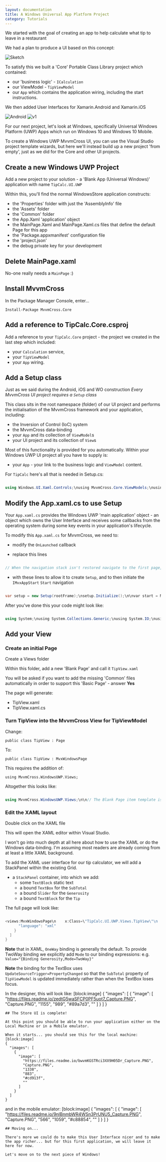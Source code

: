 ```yaml
---
layout: documentation
title: A Windows Universal App Platform Project
category: Tutorials
---
```

We started with the goal of creating an app to help calculate what tip to leave in a restaurant

We had a plan to produce a UI based on this concept:

![Sketch](https://raw.github.com/slodge/MvvmCross/v3/v3Tutorial/Pictures/TipCalc_Sketch.png)

To satisfy this we built a 'Core' Portable Class Library project which contained:

* our 'business logic' - `ICalculation`
* our ViewModel - `TipViewModel`
* our `App` which contains the application wiring, including the start instructions.

We then added User Interfaces for Xamarin.Android and Xamarin.iOS

![Android](https://raw.github.com/slodge/MvvmCross/v3/v3Tutorial/Pictures/TipCalc_Android_Styled.png) ![v1](https://raw.github.com/slodge/MvvmCross/v3/v3Tutorial/Pictures/TipCalc_Touch_Sim.png)

For our next project, let's look at Windows, specifically Universal Windows Platform (UWP) Apps which run on Windows 10 and Windows 10 Mobile.

To create a Windows UWP MvvmCross UI, you can use the Visual Studio project template wizards, but here we'll instead build up a new project 'from empty', just as we did for the Core and other UI projects.

## Create a new Windows UWP Project

Add a new project to your solution - a 'Blank App (Universal Windows)' application with name `TipCalc.UI.UWP`

Within this, you'll find the normal WindowsStore application constructs:

* the 'Properties' folder with just the 'AssemblyInfo' file
* the 'Assets' folder
* the 'Common' folder
* the App.Xaml 'application' object
* the MainPage.Xaml and MainPage.Xaml.cs files that define the default Page for this app
* the 'Package.appxmanifest' configuration file
* the 'project.json'
* the debug private key for your development

## Delete MainPage.xaml

No-one really needs a `MainPage` :)

## Install MvvmCross

In the Package Manager Console, enter...

    Install-Package MvvmCross.Core

## Add a reference to TipCalc.Core.csproj

Add a reference to your `TipCalc.Core` project - the project we created in the last step which included:

* your `Calculation` service, 
* your `TipViewModel` 
* your `App` wiring.

## Add a Setup class

Just as we said during the Android, iOS and WO construction *Every MvvmCross UI project requires a `Setup` class*

This class sits in the root namespace (folder) of our UI project and performs the initialisation of the MvvmCross framework and your application, including:

  * the Inversion of Control (IoC) system
  * the MvvmCross data-binding
  * your `App` and its collection of `ViewModel`s
  * your UI project and its collection of `View`s

Most of this functionality is provided for you automatically. Within your Windows UWP UI project all you have to supply is:

- your `App` - your link to the business logic and `ViewModel` content.

For `TipCalc` here's all that is needed in Setup.cs:
```c# 

using Windows.UI.Xaml.Controls;\nusing MvvmCross.Core.ViewModels;\nusing MvvmCross.WindowsUWP.Platform;\n\nnamespace TipCalc.UI.UWP\n{\n    public class Setup : MvxWindowsSetup\n    {\n        public Setup(Frame rootFrame) : base(rootFrame)\n        {\n        }\n\n        protected override IMvxApplication CreateApp()\n        {\n            return new Core.App();\n        }\n    }\n}",
```
## Modify the App.xaml.cs to use Setup

Your `App.xaml.cs` provides the Windows UWP 'main application' object - an object which owns the User Interface and receives some callbacks from the operating system during some key events in your application's lifecycle.

To modify this `App.xaml.cs` for MvvmCross, we need to:

* modify the `OnLaunched` callback

 * replace this lines
```c# 

// When the navigation stack isn't restored navigate to the first page,\n// configuring the new page by passing required information as a navigation\n// parameter\nrootFrame.Navigate(typeof(MainPage), e.Arguments);",
```
  * with these lines to allow it to create `Setup`, and to then initiate the `IMvxAppStart` `Start` navigation
```c# 

var setup = new Setup(rootFrame);\nsetup.Initialize();\n\nvar start = Mvx.Resolve<IMvxAppStart>();\nstart.Start();",
```
After you've done this your code might look like:
```c# 

using System;\nusing System.Collections.Generic;\nusing System.IO;\nusing System.Linq;\nusing System.Runtime.InteropServices.WindowsRuntime;\nusing Windows.ApplicationModel;\nusing Windows.ApplicationModel.Activation;\nusing Windows.Foundation;\nusing Windows.Foundation.Collections;\nusing Windows.UI.Xaml;\nusing Windows.UI.Xaml.Controls;\nusing Windows.UI.Xaml.Controls.Primitives;\nusing Windows.UI.Xaml.Data;\nusing Windows.UI.Xaml.Input;\nusing Windows.UI.Xaml.Media;\nusing Windows.UI.Xaml.Navigation;\nusing MvvmCross.Core.ViewModels;\nusing MvvmCross.Platform;\n\nnamespace TipCalc.UI.UWP\n{\n    /// <summary>\n    /// Provides application-specific behavior to supplement the default Application class.\n    /// </summary>\n    sealed partial class App : Application\n    {\n        /// <summary>\n        /// Initializes the singleton application object.  This is the first line of authored code\n        /// executed, and as such is the logical equivalent of main() or WinMain().\n        /// </summary>\n        public App()\n        {\n            Microsoft.ApplicationInsights.WindowsAppInitializer.InitializeAsync(\n                Microsoft.ApplicationInsights.WindowsCollectors.Metadata |\n                Microsoft.ApplicationInsights.WindowsCollectors.Session);\n            this.InitializeComponent();\n            this.Suspending += OnSuspending;\n        }\n\n        /// <summary>\n        /// Invoked when the application is launched normally by the end user.  Other entry points\n        /// will be used such as when the application is launched to open a specific file.\n        /// </summary>\n        /// <param name=\"e\">Details about the launch request and process.</param>\n        protected override void OnLaunched(LaunchActivatedEventArgs e)\n        {\n\n#if DEBUG\n            if (System.Diagnostics.Debugger.IsAttached)\n            {\n                this.DebugSettings.EnableFrameRateCounter = true;\n            }\n#endif\n\n            Frame rootFrame = Window.Current.Content as Frame;\n\n            // Do not repeat app initialization when the Window already has content,\n            // just ensure that the window is active\n            if (rootFrame == null)\n            {\n                // Create a Frame to act as the navigation context and navigate to the first page\n                rootFrame = new Frame();\n\n                rootFrame.NavigationFailed += OnNavigationFailed;\n\n                if (e.PreviousExecutionState == ApplicationExecutionState.Terminated)\n                {\n                    //TODO: Load state from previously suspended application\n                }\n\n                // Place the frame in the current Window\n                Window.Current.Content = rootFrame;\n            }\n\n            if (rootFrame.Content == null)\n            {\n                //// When the navigation stack isn't restored navigate to the first page,\n                //// configuring the new page by passing required information as a navigation\n                //// parameter\n                //rootFrame.Navigate(typeof(MainPage), e.Arguments);\n                var setup = new Setup(rootFrame);\n                setup.Initialize();\n\n                var start = Mvx.Resolve<IMvxAppStart>();\n                start.Start();\n            }\n            // Ensure the current window is active\n            Window.Current.Activate();\n        }\n\n        /// <summary>\n        /// Invoked when Navigation to a certain page fails\n        /// </summary>\n        /// <param name=\"sender\">The Frame which failed navigation</param>\n        /// <param name=\"e\">Details about the navigation failure</param>\n        void OnNavigationFailed(object sender, NavigationFailedEventArgs e)\n        {\n            throw new Exception(\"Failed to load Page \" + e.SourcePageType.FullName);\n        }\n\n        /// <summary>\n        /// Invoked when application execution is being suspended.  Application state is saved\n        /// without knowing whether the application will be terminated or resumed with the contents\n        /// of memory still intact.\n        /// </summary>\n        /// <param name=\"sender\">The source of the suspend request.</param>\n        /// <param name=\"e\">Details about the suspend request.</param>\n        private void OnSuspending(object sender, SuspendingEventArgs e)\n        {\n            var deferral = e.SuspendingOperation.GetDeferral();\n            //TODO: Save application state and stop any background activity\n            deferral.Complete();\n        }\n    }\n}",
```
## Add your View

### Create an initial Page

Create a Views folder

Within this folder, add a new 'Blank Page' and call it `TipView.xaml`

You will be asked if you want to add the missing 'Common' files automatically in order to support this 'Basic Page' - answer **Yes**

The page will generate:

* TipView.xaml
* TipView.xaml.cs

### Turn TipView into the MvvmCross View for TipViewModel

Change:

```public class TipView : Page```

To:

```public class TipView : MvxWindowsPage```

This requires the addition of:

```using MvvmCross.WindowsUWP.Views;```

Altogether this looks like:
```c# 

using MvvmCross.WindowsUWP.Views;\n\n// The Blank Page item template is documented at http://go.microsoft.com/fwlink/?LinkId=234238\n\nnamespace TipCalc.UI.UWP.Views\n{\n    /// <summary>\n    /// An empty page that can be used on its own or navigated to within a Frame.\n    /// </summary>\n    public sealed partial class TipView : MvxWindowsPage\n    {\n        public TipView()\n        {\n            this.InitializeComponent();\n        }\n    }\n}",
```
### Edit the XAML layout

Double click on the XAML file

This will open the XAML editor within Visual Studio.

I won't go into much depth at all here about how to use the XAML or do the Windows data-binding. I'm assuming most readers are already coming from at least a little XAML background.

To add the XAML user interface for our tip calculator, we will add a StackPanel within the existing Grid.

* a `StackPanel` container, into which we add:
  * some `TextBlock` static text
  * a bound `TextBox` for the `SubTotal`
  * a bound `Slider` for the `Generosity`
  * a bound `TextBlock` for the `Tip`

The full page will look like:
```c# 

<views:MvxWindowsPage\n    x:Class=\"TipCalc.UI.UWP.Views.TipView\"\n    xmlns=\"http://schemas.microsoft.com/winfx/2006/xaml/presentation\"\n    xmlns:x=\"http://schemas.microsoft.com/winfx/2006/xaml\"\n    xmlns:local=\"using:TipCalc.UI.UWP.Views\"\n    xmlns:d=\"http://schemas.microsoft.com/expression/blend/2008\"\n    xmlns:mc=\"http://schemas.openxmlformats.org/markup-compatibility/2006\"\n    xmlns:views=\"using:MvvmCross.WindowsUWP.Views\"\n    mc:Ignorable=\"d\">\n\n    <Grid Background=\"{ThemeResource ApplicationPageBackgroundThemeBrush}\">\n        <StackPanel Margin=\"12,0,12,0\">\n            <TextBlock Text=\"SubTotal\" />\n            <TextBox Text=\"{Binding SubTotal, Mode=TwoWay, UpdateSourceTrigger=PropertyChanged}\" />\n            <TextBlock Text=\"Generosity\" />\n            <Slider Value=\"{Binding Generosity,Mode=TwoWay}\" \n                SmallChange=\"1\" \n                LargeChange=\"10\" \n                Minimum=\"0\" \n                Maximum=\"100\" />\n            <TextBlock Text=\"Tip\" />\n            <TextBlock Text=\"{Binding Tip}\" />\n        </StackPanel>\n    </Grid>\n</views:MvxWindowsPage>",
      "language": "xml"
    }
  ]
}
```
**Note** that in XAML, `OneWay` binding is generally the default. To provide TwoWay binding we explicitly add `Mode` to our binding expressions: e.g. `Value="{Binding Generosity,Mode=TwoWay}"`

**Note** the binding for the TextBox uses `UpdateSourceTrigger=PropertyChanged` so that the `SubTotal` property of `TipViewModel` is updated immediately rather than when the TextBox loses focus.

In the designer, this will look like:
[block:image]
{
  "images": [
    {
      "image": [
        "https://files.readme.io/zedtG5waSFCP0PF5uot7_Capture.PNG",
        "Capture.PNG",
        "1155",
        "989",
        "#89a7d3",
        ""
      ]
    }
  ]
}
```
## The Store UI is complete!

At this point you should be able to run your application either on the Local Machine or in a Mobile emulator.

When it starts... you should see this for the local machine:
[block:image]
{
  "images": [
    {
      "image": [
        "https://files.readme.io/bwvmKGSTRci3XX9H05Dr_Capture.PNG",
        "Capture.PNG",
        "1338",
        "883",
        "#cd913f",
        ""
      ]
    }
  ]
}
```
and in the mobile emulator:
[block:image]
{
  "images": [
    {
      "image": [
        "https://files.readme.io/9nlBnmbWR4WSn3PrUNU5_Capture.PNG",
        "Capture.PNG",
        "566",
        "1059",
        "#c88854",
        ""
      ]
    }
  ]
}
```
## Moving on...

There's more we could do to make this User Interface nicer and to make the app richer... but for this first application, we will leave it here for now.

Let's move on to the next piece of Windows!